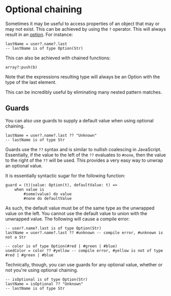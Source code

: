 # Optional chaining

Sometimes it may be useful to access properties of an object that may or may not exist. This can be achieved by using the `?` operator. This will always result in an [option](tags.md#Options). For instance:

```buri
lastName = user?.name?.last
-- lastName is of type Option(Str)
```

This can also be achieved with chained functions:

```buri
array?:push(b)
```

Note that the expressions resulting type will always be an Option with the type of the last element.

This can be incredibly useful by eliminating many nested pattern matches.

## Guards

You can also use guards to supply a default value when using optional chaining.

```buri
lastName = user?.name?.last ?? "Unknown"
-- lastName is of type Str
```

Guards use the `??` syntax and is similar to nullish coalescing in JavaScript. Essentially, if the value to the left of the `??` evaluates to `#none`, then the value to the right of the `??` will be used. This provides a very easy way to unwrap an optional value.

It is essentially syntactic sugar for the following function:

```buri
guard = (t)(value: Option(t), defaultValue: t) =>
    when value is
        #some(value) do value
        #none do defaultValue
```

As such, the default value must be of the same type as the unwrapped value on the left. You cannot use the default value to union with the unwrapped value. The following will cause a compile error:

```buri
-- user?.name?.last is of type Option(Str)
lastName = user?.name?.last ?? #unknown -- compile error, #unknown is not a Str

-- color is of type Option(#red | #green | #blue)
usedColor = color ?? #yellow -- compile error, #yellow is not of type #red | #green | #blue
```

Technically, though, you can use guards for any optional value, whether or not you're using optional chaining.

```buri
-- isOptional is of type Option(Str)
lastName = isOptional ?? "Unknown"
-- lastName is of type Str
```
